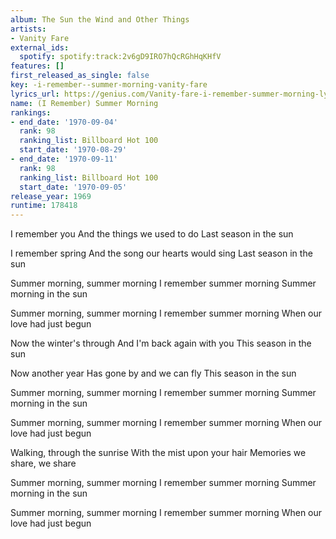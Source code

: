```yaml
---
album: The Sun the Wind and Other Things
artists:
- Vanity Fare
external_ids:
  spotify: spotify:track:2v6gD9IRO7hQcRGhHqKHfV
features: []
first_released_as_single: false
key: -i-remember--summer-morning-vanity-fare
lyrics_url: https://genius.com/Vanity-fare-i-remember-summer-morning-lyrics
name: (I Remember) Summer Morning
rankings:
- end_date: '1970-09-04'
  rank: 98
  ranking_list: Billboard Hot 100
  start_date: '1970-08-29'
- end_date: '1970-09-11'
  rank: 98
  ranking_list: Billboard Hot 100
  start_date: '1970-09-05'
release_year: 1969
runtime: 178418
---
```

I remember you
And the things we used to do
Last season in the sun

I remember spring
And the song our hearts would sing
Last season in the sun


Summer morning, summer morning
I remember summer morning
Summer morning in the sun

Summer morning, summer morning
I remember summer morning
When our love had just begun


Now the winter's through
And I'm back again with you
This season in the sun

Now another year
Has gone by and we can fly
This season in the sun


Summer morning, summer morning
I remember summer morning
Summer morning in the sun

Summer morning, summer morning
I remember summer morning
When our love had just begun


Walking, through the sunrise
With the mist upon your hair
Memories we share, we share


Summer morning, summer morning
I remember summer morning
Summer morning in the sun

Summer morning, summer morning
I remember summer morning
When our love had just begun
